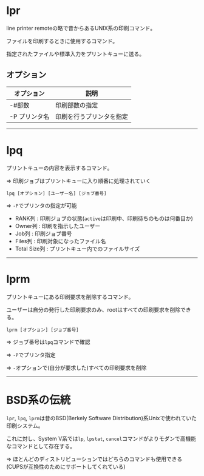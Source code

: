# lpr

line printer remoteの略で昔からあるUNIX系の印刷コマンド。

ファイルを印刷するときに使用するコマンド。

指定されたファイルや標準入力をプリントキューに送る。

## オプション

| オプション    | 説明                     |
|---------------|--------------------------|
| -#部数        | 印刷部数の指定           |
| -P プリンタ名 | 印刷を行うプリンタを指定 |

---

# lpq

プリントキューの内容を表示するコマンド。

=> 印刷ジョブはプリントキューに入り順番に処理されていく

```
lpq [オプション] [ユーザー名] [ジョブ番号]
```

=> `-P`でプリンタの指定が可能

- RANK列 : 印刷ジョブの状態(`active`は印刷中、印刷待ちのものは何番目か)
- Owner列 : 印刷を指示したユーザー
- Job列 : 印刷ジョブ番号
- Files列 : 印刷対象になったファイル名
- Total Size列 : プリントキュー内でのファイルサイズ

---

# lprm

プリントキューにある印刷要求を削除するコマンド。

ユーザーは自分の発行した印刷要求のみ、rootはすべての印刷要求を削除できる。

```
lprm [オプション] [ジョブ番号]
```

=> ジョブ番号は`lpq`コマンドで確認

=> `-P`でプリンタ指定

=> `-`オプションで(自分が要求した)すべての印刷要求を削除

---

# BSD系の伝統

`lpr`, `lpq`, `lprm`は昔のBSD(Berkely Software Distribution)系Unixで使われていた印刷システム。

これに対し、System V系では`lp`, `lpstat`, `cancel`コマンドがよりモダンで高機能なコマンドとして存在する。

=> ほとんどのディストリビューションではどちらのコマンドも使用できる(CUPSが互換性のためにサポートしてくれている)

